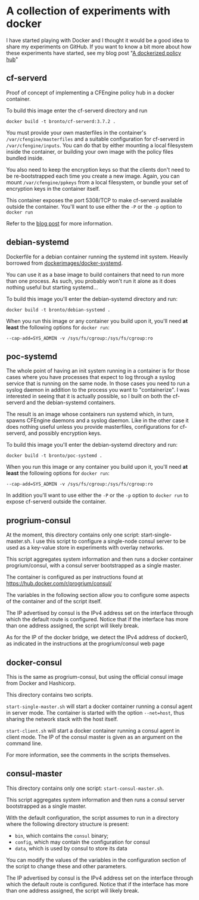 # A collection of experiments with docker

I have started playing with Docker and I thought it would be a good idea
to share my experiments on GitHub. If you want to know a bit more about
how these experiments have started, see my blog post
"[A dockerized policy hub](http://syslog.me/2016/03/25/a-dockerized-policy-hub/)"

## cf-serverd

Proof of concept of implementing a CFEngine policy hub in a docker container.

To build this image enter the cf-serverd directory and run

```
docker build -t bronto/cf-serverd:3.7.2 .
```

You must provide your own masterfiles in the container's
`/var/cfengine/masterfiles` and a suitable configuration for cf-serverd
in `/var/cfengine/inputs`. You can do that by either mounting a local
filesystem inside the container, or building your own image with the
policy files bundled inside.

You also need to keep the encryption keys so that the clients don't need
to be re-bootstrapped each time you create a new image. Again, you can
mount `/var/cfengine/ppkeys` from a local filesystem, or bundle your set of
encryption keys in the container itself.

This container exposes the port 5308/TCP to make cf-serverd available
outside the container. You'll want to use either the `-P` or the `-p` option
to `docker run`

Refer to the [blog post](http://syslog.me/2016/03/25/a-dockerized-policy-hub/)
for more information.


## debian-systemd

Dockerfile for a debian container running the systemd init system.
Heavily borrowed from
[dockerimages/docker-systemd](https://github.com/dockerimages/docker-systemd/blob/master/15.10/Dockerfile).


You can use it as a base image to build containers that need to run
more than one process.
As such, you probably won't run it alone as it does nothing useful but
starting systemd...

To build this image you'll enter the debian-systemd directory and run:

```
docker build -t bronto/debian-systemd .
```

When you run this image or any container you build upon it, you'll need
**at least** the following options for `docker run`:

```
--cap-add=SYS_ADMIN -v /sys/fs/cgroup:/sys/fs/cgroup:ro
```


## poc-systemd

The whole point of having an init system running in a container is for
those cases where you have processes that expect to log through a
syslog service that is running on the same node. In those cases you
need to run a syslog daemon in addition to the process you want to
"containerize". I was interested in seeing that it is actually possible,
so I built on both the cf-serverd and the debian-systemd containers.

The result is an image whose containers run systemd which, in turn, spawns
CFEngine daemons and a syslog daemon. Like in the other case it does
nothing useful unless you provide masterfiles, configurations for cf-serverd,
and possibly encryption keys.

To build this image you'll enter the debian-systemd directory and run:

```
docker build -t bronto/poc-systemd .
```

When you run this image or any container you build upon it, you'll need
**at least** the following options for `docker run`:

```
--cap-add=SYS_ADMIN -v /sys/fs/cgroup:/sys/fs/cgroup:ro
```

In addition you'll want to use either the `-P` or the `-p` option
to `docker run` to expose cf-serverd outside the container.


## progrium-consul

At the moment, this directory contains only one script: start-single-master.sh.
I use this script to configure a single-node consul server to be used
as a key-value store in experiments with overlay networks.

This script aggregates system information and then runs a docker
container progrium/consul, with a consul server bootstrapped as a
single master.

The container is configured as per instructions found at
https://hub.docker.com/r/progrium/consul/

The variables in the following section allow you to configure some
aspects of the container and of the script itself.

The IP advertised by consul is the IPv4 address set on the interface
through which the default route is configured. Notice that if the
interface has more than one address assigned, the script will likely
break.

As for the IP of the docker bridge, we detect the IPv4 address of
docker0, as indicated in the instructions at the progrium/consul
web page


## docker-consul

This is the same as progrium-consul, but using the official consul image
from Docker and Hashicorp.

This directory contains two scripts.

`start-single-master.sh` will start a docker container running a consul
agent in server mode. The container is started with the option
`--net=host`, thus sharing the network stack with the host itself.

`start-client.sh`  will start a docker container running a consul agent
in client mode. The IP of the consul master is given as an argument on
the command line.

For more information, see the comments in the scripts themselves.


## consul-master

This directory contains only one script: `start-consul-master.sh`.

This script aggregates system information and then runs a consul
server bootstrapped as a single master.

With the default configuration, the script assumes to run in a directory
where the following directory structure is present:

* `bin`, which contains the `consul` binary;
* `config`, which may contain the configuration for consul
* `data`, which is used by consul to store its data

You can modify the values of the variables in the configuration section
of the script to change these and other parameters.

The IP advertised by consul is the IPv4 address set on the interface
through which the default route is configured. Notice that if the
interface has more than one address assigned, the script will likely
break.
